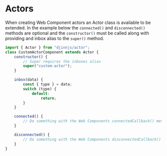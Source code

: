 # Actors

When creating Web Component actors an Actor class is available to be extended. In the example below the `connected()` and `disconnected()` methods are optional and the `constructor()` must be called along with providing and inbox alias to the `super()` method.

```javascript
import { Actor } from "djinnjs/actor";
class CustomActorComponent extends Actor {
    constructor() {
        // Super requires the inboxes alias
        super("custom-actor");
    }

    inbox(data) {
        const { type } = data;
        switch (type) {
            default:
                return;
        }
    }

    connected() {
        // Do something with the Web Components connectedCallback() method
    }

    disconnected() {
        // Do something with the Web Components disconnectedCallback() method
    }
}
```
